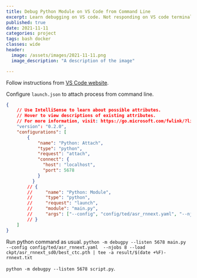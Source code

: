 ```yaml
---
title: Debug Python Module on VS Code from Command Line
excerpt: Learn debugging on VS code. Not responding on VS code terminal so run debug from command line.
published: true
date: 2021-11-11
categories: project
tags: bash docker
classes: wide
header:
  image: /assets/images/2021-11-11.png
  image_description: "A description of the image"

---
```


Follow instructions from [VS Code website](https://code.visualstudio.com/docs/python/debugging#_command-line-debugging).

Configure `launch.json` to attach process from command line.

``` json
{
    // Use IntelliSense to learn about possible attributes.
    // Hover to view descriptions of existing attributes.
    // For more information, visit: https://go.microsoft.com/fwlink/?linkid=830387
    "version": "0.2.0",
    "configurations": [
        {
            "name": "Python: Attach",
            "type": "python",
            "request": "attach",
            "connect": {
              "host": "localhost",
              "port": 5678
            }
          }
        // {
        //     "name": "Python: Module",
        //     "type": "python",
        //     "request": "launch",
        //     "module": "main.py",
        //     "args": ["--config", "config/ted/asr_rnnext.yaml", "--njobs", "8", "--load", "ckpt/asr_rnnext_sd0/best_ctc.pth", "|", "tee", "-a", "result/$(date +%F)-rnnext.txt"]
        // }
    ]
}
```

Run python command as usual. `python -m debugpy --listen 5678 main.py --config config/ted/asr_rnnext.yaml  --njobs 8 --load ckpt/asr_rnnext_sd0/best_ctc.pth | tee -a result/$(date +%F)-rnnext.txt`

`python -m debugpy --listen 5678 script.py`.